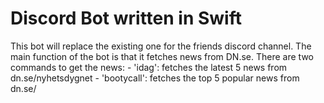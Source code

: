 # Discord Bot written in Swift
This bot will replace the existing one for the friends discord channel.
The main function of the bot is that it fetches news from DN.se.
There are two commands to get the news:
	- 'idag': fetches the latest 5 news from dn.se/nyhetsdygnet
	- 'bootycall': fetches the top 5 popular news from dn.se/
